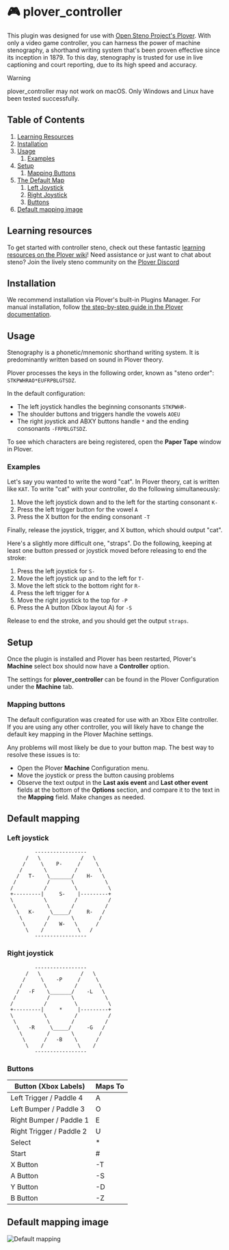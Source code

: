 # 🎮 plover_controller

This plugin was designed for use with [Open Steno Project's Plover](https://openstenoproject.org).
With only a video game controller, you can harness the power of machine stenography, a shorthand writing system that's been proven effective since its inception in 1879.
To this day, stenography is trusted for use in live captioning and court reporting, due to its high speed and accuracy.


> [!WARNING]
> plover_controller may not work on macOS. Only Windows and Linux have been tested successfully.

## Table of Contents

1. [Learning Resources](#learning-resources)
1. [Installation](#installation)
1. [Usage](#usage)
    1. [Examples](#examples)
1. [Setup](#setup)
    1. [Mapping Buttons](#mapping-buttons)
1. [The Default Map](#the-default-map)
    1. [Left Joystick](#left-joystick)
    1. [Right Joystick](#right-joystick)
    1. [Buttons](#right-joystick)
1. [Default mapping image](#default-mapping-image)

## Learning resources

To get started with controller steno, check out these fantastic [learning resources on the Plover wiki](https://github.com/openstenoproject/plover/wiki/Learning-Stenography)!
Need assistance or just want to chat about steno? Join the lively steno community on the [Plover Discord](https://discord.com/invite/0lQde43a6dGmAMp2)

## Installation

We recommend installation via Plover's built-in Plugins Manager.
For manual installation, follow [the step-by-step guide in the Plover documentation](https://plover.readthedocs.io/en/latest/cli_reference.html#plugin-installer).

## Usage

Stenography is a phonetic/mnemonic shorthand writing system.
It is predominantly written based on sound in Plover theory.

Plover processes the keys in the following order, known as "steno order":
`STKPWHRAO*EUFRPBLGTSDZ`.

In the default configuration:

- The left joystick handles the beginning consonants `STKPWHR-`
- The shoulder buttons and triggers handle the vowels `AOEU`
- The right joystick and ABXY buttons handle `*` and the ending consonants `-FRPBLGTSDZ`.

To see which characters are being registered, open the **Paper Tape** window in Plover.

### Examples

Let's say you wanted to write the word "cat".
In Plover theory, cat is written like `KAT`.
To write "cat" with your controller, do the following simultaneously:

1. Move the left joystick down and to the left for the starting consonant `K-`
2. Press the left trigger button for the vowel `A`
3. Press the X button for the ending consonant `-T`

Finally, release the joystick, trigger, and X button, which should output "cat".

Here's a slightly more difficult one, "straps".
Do the following, keeping at least one button pressed or joystick moved before releasing to end the stroke:

1. Press the left joystick for `S-`
2. Move the left joystick up and to the left for `T-`
3. Move the left stick to the bottom right for `R-`
4. Press the left trigger for `A`
5. Move the right joystick to the top for `-P`
6. Press the A button (Xbox layout A) for `-S`

Release to end the stroke, and you should get the output `straps`.

## Setup

Once the plugin is installed and Plover has been restarted, Plover's **Machine** select box should now have a **Controller** option.

The settings for **plover_controller** can be found in the Plover Configuration under the **Machine** tab.

### Mapping buttons

The default configuration was created for use with an Xbox Elite controller.
If you are using any other controller, you will likely have to change the default key mapping in the Plover Machine settings.

Any problems will most likely be due to your button map. The best way to resolve these issues is to:

- Open the Plover **Machine** Configuration menu.
- Move the joystick or press the button causing problems
- Observe the text output in the **Last axis event** and **Last other event** fields at the bottom of the **Options** section, and compare it to the text in the **Mapping** field. Make changes as needed.

## Default mapping

### Left joystick

```
         -----------------
      /   \             /   \
     /     \    P-     /     \
    /       \         /       \
   /   T-    \_______/    H-   \
  /          /       \          \
 /          /         \          \
 +---------|     S-    |---------+
 \          \         /          /
  \          \       /          /
   \   K-     \_____/     R-   /
    \        /       \        /
     \      /    W-   \      /
      \    /           \   /
         -----------------
```
### Right joystick

```
         -----------------
      /   \             /   \
     /     \    -P     /     \
    /       \         /       \
   /   -F    \_______/    -L   \
  /          /       \          \
 /          /         \          \
 +---------|     *     |---------+
 \          \         /          /
  \          \       /          /
   \   -R     \_____/     -G   /
    \        /       \        /
     \      /   -B    \      /
      \    /           \    /
         -----------------
```

### Buttons

| Button (Xbox Labels)     | Maps To  |
|--------------------------|----------|
| Left Trigger / Paddle 4  | A        |
| Left Bumper / Paddle 3   | O        |
| Right Bumper / Paddle 1  | E        |
| Right Trigger / Paddle 2 | U        |
| Select                   | *        |
| Start                    | #        |
| X Button                 | -T       |
| A Button                 | -S       |
| Y Button                 | -D       |
| B Button                 | -Z       |

## Default mapping image

![Default mapping](https://github.com/tadeokondrak/plover_controller/assets/4098453/f2883413-c177-4c0c-80aa-778b11a5173b)

